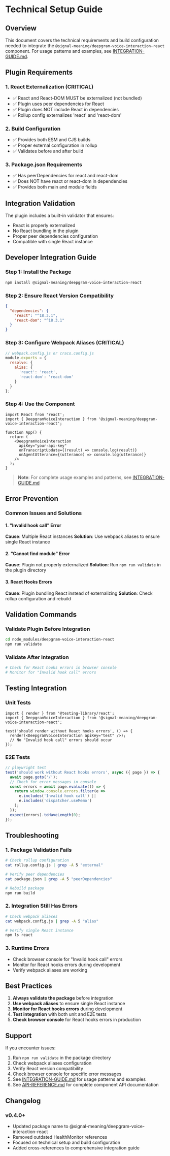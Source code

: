 # Technical Setup Guide

## Overview

This document covers the technical requirements and build configuration needed to integrate the `@signal-meaning/deepgram-voice-interaction-react` component. For usage patterns and examples, see [INTEGRATION-GUIDE.md](./INTEGRATION-GUIDE.md).

## Plugin Requirements

### 1. React Externalization (CRITICAL)
- ✅ React and React-DOM MUST be externalized (not bundled)
- ✅ Plugin uses peer dependencies for React
- ✅ Plugin does NOT include React in dependencies
- ✅ Rollup config externalizes 'react' and 'react-dom'

### 2. Build Configuration
- ✅ Provides both ESM and CJS builds
- ✅ Proper external configuration in rollup
- ✅ Validates before and after build

### 3. Package.json Requirements
- ✅ Has peerDependencies for react and react-dom
- ✅ Does NOT have react or react-dom in dependencies
- ✅ Provides both main and module fields

## Integration Validation

The plugin includes a built-in validator that ensures:
- React is properly externalized
- No React bundling in the plugin
- Proper peer dependencies configuration
- Compatible with single React instance

## Developer Integration Guide

### Step 1: Install the Package
```bash
npm install @signal-meaning/deepgram-voice-interaction-react
```

### Step 2: Ensure React Version Compatibility
```json
{
  "dependencies": {
    "react": "^18.3.1",
    "react-dom": "^18.3.1"
  }
}
```

### Step 3: Configure Webpack Aliases (CRITICAL)
```javascript
// webpack.config.js or craco.config.js
module.exports = {
  resolve: {
    alias: {
      'react': 'react',
      'react-dom': 'react-dom'
    }
  }
};
```

### Step 4: Use the Component
```tsx
import React from 'react';
import { DeepgramVoiceInteraction } from '@signal-meaning/deepgram-voice-interaction-react';

function App() {
  return (
    <DeepgramVoiceInteraction
      apiKey="your-api-key"
      onTranscriptUpdate={(result) => console.log(result)}
      onAgentUtterance={(utterance) => console.log(utterance)}
    />
  );
}
```

> **Note**: For complete usage examples and patterns, see [INTEGRATION-GUIDE.md](./INTEGRATION-GUIDE.md)

## Error Prevention

### Common Issues and Solutions

#### 1. "Invalid hook call" Error
**Cause**: Multiple React instances
**Solution**: Use webpack aliases to ensure single React instance

#### 2. "Cannot find module" Error
**Cause**: Plugin not properly externalized
**Solution**: Run `npm run validate` in the plugin directory

#### 3. React Hooks Errors
**Cause**: Plugin bundling React instead of externalizing
**Solution**: Check rollup configuration and rebuild

## Validation Commands

### Validate Plugin Before Integration
```bash
cd node_modules/deepgram-voice-interaction-react
npm run validate
```

### Validate After Integration
```bash
# Check for React hooks errors in browser console
# Monitor for "Invalid hook call" errors
```

## Testing Integration

### Unit Tests
```tsx
import { render } from '@testing-library/react';
import { DeepgramVoiceInteraction } from '@signal-meaning/deepgram-voice-interaction-react';

test('should render without React hooks errors', () => {
  render(<DeepgramVoiceInteraction apiKey="test" />);
  // No "Invalid hook call" errors should occur
});
```

### E2E Tests
```javascript
// playwright test
test('should work without React hooks errors', async ({ page }) => {
  await page.goto('/');
  // Check for error messages in console
  const errors = await page.evaluate(() => {
    return window.console.errors.filter(e => 
      e.includes('Invalid hook call') || 
      e.includes('dispatcher.useMemo')
    );
  });
  expect(errors).toHaveLength(0);
});
```

## Troubleshooting

### 1. Package Validation Fails
```bash
# Check rollup configuration
cat rollup.config.js | grep -A 5 "external"

# Verify peer dependencies
cat package.json | grep -A 5 "peerDependencies"

# Rebuild package
npm run build
```

### 2. Integration Still Has Errors
```bash
# Check webpack aliases
cat webpack.config.js | grep -A 5 "alias"

# Verify single React instance
npm ls react
```

### 3. Runtime Errors
- Check browser console for "Invalid hook call" errors
- Monitor for React hooks errors during development
- Verify webpack aliases are working

## Best Practices

1. **Always validate the package** before integration
2. **Use webpack aliases** to ensure single React instance
3. **Monitor for React hooks errors** during development
4. **Test integration** with both unit and E2E tests
5. **Check browser console** for React hooks errors in production

## Support

If you encounter issues:
1. Run `npm run validate` in the package directory
2. Check webpack aliases configuration
3. Verify React version compatibility
4. Check browser console for specific error messages
5. See [INTEGRATION-GUIDE.md](./INTEGRATION-GUIDE.md) for usage patterns and examples
6. See [API-REFERENCE.md](./API-REFERENCE.md) for complete component API documentation

## Changelog

### v0.4.0+
- Updated package name to @signal-meaning/deepgram-voice-interaction-react
- Removed outdated HealthMonitor references
- Focused on technical setup and build configuration
- Added cross-references to comprehensive integration guide

